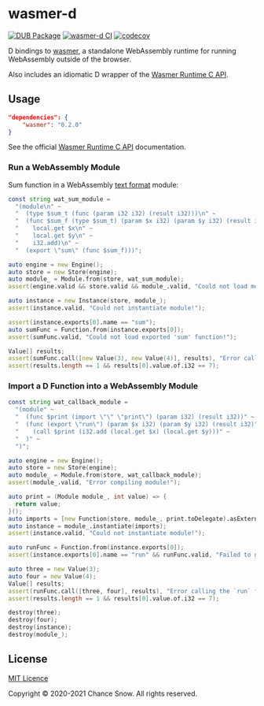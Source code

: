 # wasmer-d

[![DUB Package](https://img.shields.io/dub/v/wasmer.svg)](https://code.dlang.org/packages/wasmer)
[![wasmer-d CI](https://github.com/chances/wasmer-d/workflows/wasmer-d%20CI/badge.svg)](https://github.com/chances/wasmer-d/actions)
[![codecov](https://codecov.io/gh/chances/wasmer-d/branch/master/graph/badge.svg?token=U6BqigvJI6)](https://codecov.io/gh/chances/wasmer-d)

D bindings to [wasmer](https://wasmer.io/), a standalone WebAssembly runtime for running WebAssembly outside of the browser.

Also includes an idiomatic D wrapper of the [Wasmer Runtime C API](https://github.com/wasmerio/wasmer/tree/master/lib/c-api#readme).

## Usage

```json
"dependencies": {
    "wasmer": "0.2.0"
}
```

See the official [Wasmer Runtime C API](https://github.com/wasmerio/wasmer/tree/master/lib/c-api#readme) documentation.

### Run a WebAssembly Module

Sum function in a WebAssembly [text format](https://webassembly.github.io/spec/core/text/index.html) module:

```d
const string wat_sum_module =
  "(module\n" ~
  "  (type $sum_t (func (param i32 i32) (result i32)))\n" ~
  "  (func $sum_f (type $sum_t) (param $x i32) (param $y i32) (result i32)\n" ~
  "    local.get $x\n" ~
  "    local.get $y\n" ~
  "    i32.add)\n" ~
  "  (export \"sum\" (func $sum_f)))";

auto engine = new Engine();
auto store = new Store(engine);
auto module_ = Module.from(store, wat_sum_module);
assert(engine.valid && store.valid && module_.valid, "Could not load module!");

auto instance = new Instance(store, module_);
assert(instance.valid, "Could not instantiate module!");

assert(instance.exports[0].name == "sum");
auto sumFunc = Function.from(instance.exports[0]);
assert(sumFunc.valid, "Could not load exported 'sum' function!");

Value[] results;
assert(sumFunc.call([new Value(3), new Value(4)], results), "Error calling the `sum` function!");
assert(results.length == 1 && results[0].value.of.i32 == 7);
```

### Import a D Function into a WebAssembly Module

```d
const string wat_callback_module =
  "(module" ~
  "  (func $print (import \"\" \"print\") (param i32) (result i32))" ~
  "  (func (export \"run\") (param $x i32) (param $y i32) (result i32)" ~
  "    (call $print (i32.add (local.get $x) (local.get $y)))" ~
  "  )" ~
  ")";

auto engine = new Engine();
auto store = new Store(engine);
auto module_ = Module.from(store, wat_callback_module);
assert(module_.valid, "Error compiling module!");

auto print = (Module module_, int value) => {
  return value;
}();
auto imports = [new Function(store, module_, print.toDelegate).asExtern];
auto instance = module_.instantiate(imports);
assert(instance.valid, "Could not instantiate module!");

auto runFunc = Function.from(instance.exports[0]);
assert(instance.exports[0].name == "run" && runFunc.valid, "Failed to get the `run` function!");

auto three = new Value(3);
auto four = new Value(4);
Value[] results;
assert(runFunc.call([three, four], results), "Error calling the `run` function!");
assert(results.length == 1 && results[0].value.of.i32 == 7);

destroy(three);
destroy(four);
destroy(instance);
destroy(module_);
```

## License

[MIT Licence](https://opensource.org/licenses/MIT)

Copyright &copy; 2020-2021 Chance Snow. All rights reserved.
